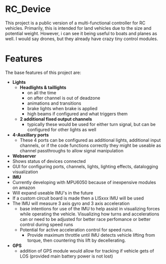 # RC_Device
 This project is a public version of a multi-functional controller for RC vehicles.
 Primarily, this is intended for land vehicles due to the size and potential weight.
 However, i can see it being useful to boats and planes as well. I would say drones,
 but they already have crazy tiny control modules.

 # Features
 The base features of this project are:
 - **Lights**
   - **Headlights & taillights**
     - on all the time
     - on after channel is out of deadzone
     - animations and transitions
     - brake lights when brake is applied
     - high beams if configured and what triggers them
   - **2 additional fixed output channels**
     - typically these would be used for either turn signal, but can be configured for
       other lights as well
  - **4-Auxillary ports**
    - These 4 ports can be configured as additional lights, additional input channels, or
      if the code functions correctly they might be useable as channel passthroughs to allow
      signal manipulation
 - **Webserver**
  - Shows status of devices connected
  - GUI for configuring ports, channels, lights, lighting effects, datalogging visualization
 - **IMU**
  - Currently developing with MPU6050 because of inexpensive modules on amazon
  - Will expand useable IMU's in the future
  - If a custom circuit board is made then a LISxxx IMU will be used
  - The IMU will measure 3 axis gyro and 3 axis acceleration
     - base intentions for use of the IMU to help assist in visualizing forces while operating
       the vehicle. Visualizing how turns and accelerations can or need to be adjusted for better
       race perfomance or better control during speed runs
     - Potential for active acceleration control for speed runs.
         - Provide maximum throttle until IMU detects vehicle lifting from torque, then countering
           this lift by decellerating.
- **GPS**
  - addition of GPS module would allow for tracking if vehicle gets of LOS (provided main battery power is not lost)
